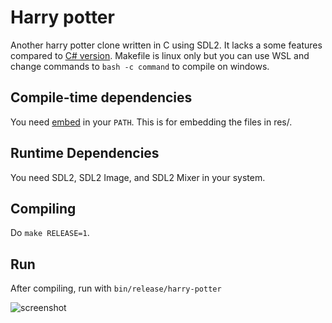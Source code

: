 # Harry potter
Another harry potter clone written in C using SDL2. It lacks a some features compared to [C# version](https://github.com/wingerse/harry-potter-game). Makefile is linux only but you can use WSL and change commands to `bash -c command` to compile on windows.  

## Compile-time dependencies
You need [embed](https://github.com/wingerse/embed) in your `PATH`. This is for embedding the files in res/.  

## Runtime Dependencies  
You need SDL2, SDL2 Image, and SDL2 Mixer in your system.  

## Compiling
Do `make RELEASE=1`. 

## Run
After compiling, run with `bin/release/harry-potter`

![screenshot](https://image.prntscr.com/image/iOpwf9HXSsiQRzF49SK0pQ.png)